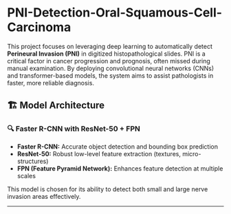 ﻿# PNI-Detection-Oral-Squamous-Cell-Carcinoma
This project focuses on leveraging deep learning to automatically detect **Perineural Invasion (PNI)** in digitized histopathological slides. PNI is a critical factor in cancer progression and prognosis, often missed during manual examination. By deploying convolutional neural networks (CNNs) and transformer-based models, the system aims to assist pathologists in faster, more reliable diagnosis.
## 🏗️ Model Architecture

### 🔍 Faster R-CNN with ResNet-50 + FPN

- **Faster R-CNN:** Accurate object detection and bounding box prediction
- **ResNet-50:** Robust low-level feature extraction (textures, micro-structures)
- **FPN (Feature Pyramid Network):** Enhances feature detection at multiple scales

This model is chosen for its ability to detect both small and large nerve invasion areas effectively.

---
